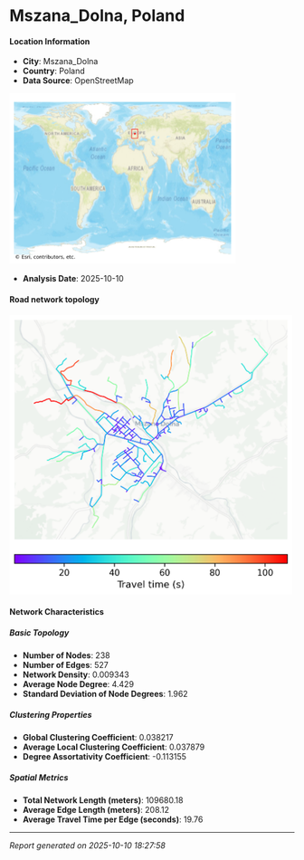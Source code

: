 # Mszana_Dolna, Poland

#### Location Information

- **City**: Mszana_Dolna
- **Country**: Poland
- **Data Source**: OpenStreetMap
<img src="Mszana_Dolna_location.png" alt="Mszana_Dolna Location Map" width="400" />

- **Analysis Date**: 2025-10-10

#### Road network topology

<img src="Mszana_Dolna_network_map.png" alt="Mszana_Dolna Road Network Map" width="500"/>

#### Network Characteristics

##### Basic Topology

- **Number of Nodes**: 238
- **Number of Edges**: 527
- **Network Density**: 0.009343
- **Average Node Degree**: 4.429
- **Standard Deviation of Node Degrees**: 1.962

##### Clustering Properties

- **Global Clustering Coefficient**: 0.038217
- **Average Local Clustering Coefficient**: 0.037879
- **Degree Assortativity Coefficient**: -0.113155

##### Spatial Metrics

- **Total Network Length (meters)**: 109680.18
- **Average Edge Length (meters)**: 208.12
- **Average Travel Time per Edge (seconds)**: 19.76

---
*Report generated on 2025-10-10 18:27:58*
